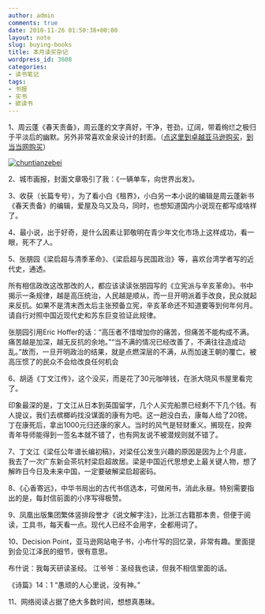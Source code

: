 ```yaml
---
author: admin
comments: true
date: 2010-11-26 01:50:38+00:00
layout: note
slug: buying-books
title: 本月读买杂记
wordpress_id: 3608
categories:
- 读书笔记
tags:
- 书报
- 买书
- 欲读书
---
```


1、周云蓬《春天责备》，周云蓬的文字真好，干净，苍劲，辽阔，带着绚烂之极归于平淡后的幽默。另外非常喜欢金泉设计的封面。（[点这里到卓越亚马逊购买](http://www.amazon.cn/mn/detailApp/ref=sr_1_1?_encoding=UTF8&s=books&qid=1290737404&asin=B004C7V0TW&sr=8-1)，[到当当网购买](http://product.dangdang.com/product.aspx?product_id=20972524&ref=search-1-pub)）

[![chuntianzebei](http://farm6.static.flickr.com/5165/5207584383_27e35a03b9_m.jpg)](http://www.flickr.com/photos/42121485@N00/5207584383)

2、城市画报，封面文章吸引了我：《一辆单车，向世界出发》。

3、收获（长篇专号），为了看小白《租界》，小白另一本小说的编辑是周云蓬新书《春天责备》的编辑，爱屋及乌又及乌，同时，也想知道国内小说现在都写成啥样了。

4、最小说，出于好奇，是什么因素让郭敬明在青少年文化市场上这样成功，看一眼，死不了人。

5、张朋园《梁启超与清季革命》、《梁启超与民国政治》等，喜欢台湾学者写的近代史，通透。

所有相信政改这改那改的人，都应该读读张朋园写的《立宪派与辛亥革命》。书中揭示一条规律，越是高压统治，人民越是顺从，而一旦开明派着手改良，民众就起来反抗。如果不是清末西太后主张预备立宪，辛亥革命还不知道要等到何年何月。请自行对照中国近现代史和苏东巨变验证此规律。

张朋园引用Eric Hoffer的话：“高压者不惜增加你的痛苦，但痛苦不能构成不满。痛苦越是加深，越无反抗的余地。”“当不满的情况已经改善了，不满往往造成动乱。”故而，一旦开明政治的结果，就是点燃深层的不满，从而加速王朝的覆亡。被高压惯了的民众不会给改良任何机会

6、胡适《丁文江传》，这个没买，而是花了30元咖啡钱，在浙大晓风书屋里看完了。

印象最深的是，丁文江从日本到英国留学，几个人买完船票已经剩不下几个钱。有人提议，我们去槟榔屿找没谋面的康有为吧。这一趟没白去，康每人给了20镑。丁在康死后，拿出1000元归还康的家人。当时的风气是轻财重义。搁现在，投奔青年导师能得到一签名本就不错了，也有网友说不被潜规则就不错了。

7、丁文江《梁任公年谱长编初稿》，对梁任公发生兴趣的原因是因为上个月底，我去了一次广东新会茶坑村梁启超故居。梁是中国近代思想史上最关键人物，想了解昨日今日及未来中国，一定要破解梁启超密码。

8、《心香寄远》，中华书局出的古代书信选本，可做闲书，消此永昼。特别需要指出的是，每封信前面的小序写得极赞。

9、凤凰出版集团繁体竖排段誉才《说文解字注》，比浙江古籍那本贵，但便于阅读，工具书，每天看一点。现代人已经不会用字，全都用词了。

10、Decision Point，亚马逊网站电子书，小布什写的回忆录，非常有趣。里面提到会见江泽民的细节，很有意思。

布什说：我每天研读圣经。
江爷爷：圣经我也读，但我不相信里面的话。

《诗篇》14：1 “愚顽的人心里说，没有神。”

11、网络阅读占据了绝大多数时间，想想真愚昧。
